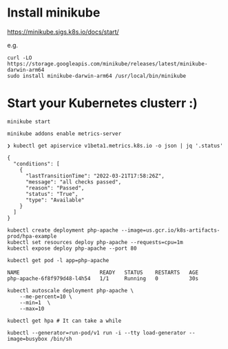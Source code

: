 # Install minikube

https://minikube.sigs.k8s.io/docs/start/

e.g.
```
curl -LO https://storage.googleapis.com/minikube/releases/latest/minikube-darwin-arm64
sudo install minikube-darwin-arm64 /usr/local/bin/minikube
```

# Start your Kubernetes clusterr :)

`minikube start`

`minikube addons enable metrics-server`

```
❯ kubectl get apiservice v1beta1.metrics.k8s.io -o json | jq '.status'

{
  "conditions": [
    {
      "lastTransitionTime": "2022-03-21T17:58:26Z",
      "message": "all checks passed",
      "reason": "Passed",
      "status": "True",
      "type": "Available"
    }
  ]
}
```

```
kubectl create deployment php-apache --image=us.gcr.io/k8s-artifacts-prod/hpa-example
kubectl set resources deploy php-apache --requests=cpu=1m
kubectl expose deploy php-apache --port 80

kubectl get pod -l app=php-apache

NAME                          READY   STATUS    RESTARTS   AGE
php-apache-6f8f979d48-l4h54   1/1     Running   0          30s
```

```
kubectl autoscale deployment php-apache \
    --me-percent=10 \
    --min=1  \
    --max=10

kubectl get hpa # It can take a while
```

```
kubectl --generator=run-pod/v1 run -i --tty load-generator --image=busybox /bin/sh
```